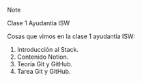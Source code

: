 > [!NOTE]
> Clase 1 Ayudantía ISW

Cosas que vimos en la clase 1 ayudantía ISW:

1. Introducción al Stack.
2. Contenido Notion.
3. Teoría Git y GitHub.
4. Tarea Git y GitHub.
